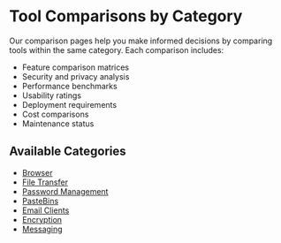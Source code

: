 # Tool Comparisons by Category

Our comparison pages help you make informed decisions by comparing tools within the same category. Each comparison includes:

- Feature comparison matrices
- Security and privacy analysis
- Performance benchmarks
- Usability ratings
- Deployment requirements
- Cost comparisons
- Maintenance status

## Available Categories

- [Browser](browser.md)
- [File Transfer](file-transfer.md)
- [Password Management](password-management.md)
- [PasteBins](pastebins.md)
- [Email Clients](email-clients.md)
- [Encryption](encryption.md)
- [Messaging](messaging.md)
